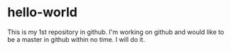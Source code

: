 # hello-world
This is my 1st repository in github.
I'm working on github and would like to be a master in github within no time.
I will do it.
